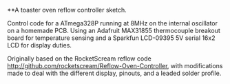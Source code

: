 **A toaster oven reflow controller sketch.

Control code for a ATmega328P running at 8MHz on the internal oscillator on a homemade PCB. Using an Adafruit MAX31855 thermocouple breakout board for temperature sensing and a Sparkfun LCD-09395 5V serial 16x2 LCD for display duties. 

Originally based on the RocketScream reflow code http://github.com/rocketscream/Reflow-Oven-Controller, with modifications made to deal with the different display, pinouts, and a leaded solder profile. 
